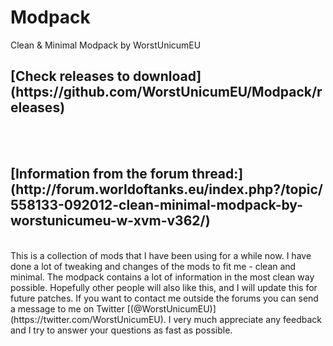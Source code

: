 # Modpack
Clean &amp; Minimal Modpack by WorstUnicumEU<br/>
<h2>[Check releases to download](https://github.com/WorstUnicumEU/Modpack/releases)</h2><br/><br/>
<h2>[Information from the forum thread:](http://forum.worldoftanks.eu/index.php?/topic/558133-092012-clean-minimal-modpack-by-worstunicumeu-w-xvm-v362/)</h2><br/>
This is a collection of mods that I have been using for a while now. I have done a lot of tweaking and changes of the mods to fit me - clean and minimal. The modpack contains a lot of information in the most clean way possible. Hopefully other people will also like this, and I will update this for future patches. If you want to contact me outside the forums you can send a message to me on Twitter [(@WorstUnicumEU)](https://twitter.com/WorstUnicumEU). I very much appreciate any feedback and I try to answer your questions as fast as possible.
